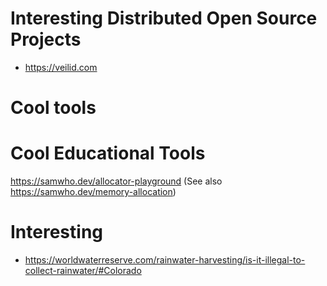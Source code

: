 


# Interesting Distributed Open Source Projects
 - https://veilid.com

# Cool tools 


# Cool Educational Tools
https://samwho.dev/allocator-playground (See also https://samwho.dev/memory-allocation)


# Interesting
- https://worldwaterreserve.com/rainwater-harvesting/is-it-illegal-to-collect-rainwater/#Colorado


